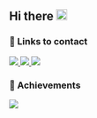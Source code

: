 ## Hi there <img src="https://media.giphy.com/media/hvRJCLFzcasrR4ia7z/giphy.gif" width="20px">
### 📨 Links to contact ###
  
<a href="https://www.linkedin.com/in/ewudes/" target="_blank">
  <img src="https://img.shields.io/badge/LinkedIn-0077B5?style=for-the-badge&logo=linkedin&logoColor=white"/>
</a>
<a href="https://t.me/ewudes" target="_blank">
  <img src="https://img.shields.io/badge/Telegram-2CA5E0?style=for-the-badge&logo=telegram&logoColor=white"/>
</a>
<a href="https://twitter.com/ewudes" target="_blank">
  <img src="https://img.shields.io/badge/Twitter-1DA1F2?style=for-the-badge&logo=twitter&logoColor=white"/>
</a>

<br/>

### 🏅 Achievements ###

<a href="https://www.linkedin.com/in/ewudes/" target="_blank">
  <img src="https://www.codewars.com/users/ewudes/badges/small"/>
</a>